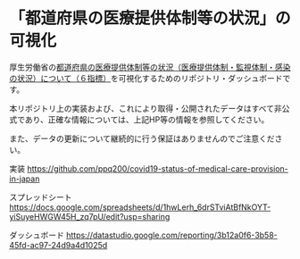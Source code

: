 # 「都道府県の医療提供体制等の状況」の可視化

厚生労働省の[都道府県の医療提供体制等の状況（医療提供体制・監視体制・感染の状況）について（６指標）](https://www.mhlw.go.jp/stf/seisakunitsuite/newpage_00035.html)を可視化するためのリポジトリ・ダッシュボードです。

本リポジトリ上の実装および、これにより取得・公開されたデータはすべて非公式であり、正確な情報については、上記HP等の情報を参照してください。

また、データの更新について継続的に行う保証はありませんのでご注意ください。

実装
https://github.com/ppq200/covid19-status-of-medical-care-provision-in-japan

スプレッドシート
https://docs.google.com/spreadsheets/d/1hwLerh_6drSTviAtBfNkOYT-yiSuyeHWGW45H_zq7pU/edit?usp=sharing

ダッシュボード
https://datastudio.google.com/reporting/3b12a0f6-3b58-45fd-ac97-24d9a4d1025d
